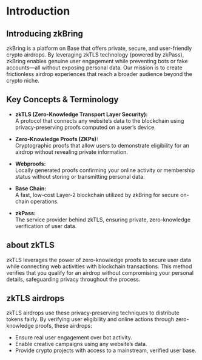 # Introduction

## Introducing zkBring
zkBring is a platform on Base that offers private, secure, and user-friendly crypto airdrops. By leveraging zkTLS technology (powered by zkPass), zkBring enables genuine user engagement while preventing bots or fake accounts—all without exposing personal data. Our mission is to create frictionless airdrop experiences that reach a broader audience beyond the crypto niche.

## Key Concepts & Terminology
- **zkTLS (Zero-Knowledge Transport Layer Security):**  
  A protocol that connects any website’s data to the blockchain using privacy-preserving proofs computed on a user’s device.

- **Zero-Knowledge Proofs (ZKPs):**  
  Cryptographic proofs that allow users to demonstrate eligibility for an airdrop without revealing private information.

- **Webproofs:**  
  Locally generated proofs confirming your online activity or membership status without storing or transmitting personal data.

- **Base Chain:**  
  A fast, low-cost Layer-2 blockchain utilized by zkBring for secure on-chain operations.

- **zkPass:**  
  The service provider behind zkTLS, ensuring private, zero-knowledge verification of user data.

## about zkTLS
zkTLS leverages the power of zero-knowledge proofs to secure user data while connecting web activities with blockchain transactions. This method verifies that you qualify for an airdrop without compromising your personal details, safeguarding privacy throughout the process.

## zkTLS airdrops
zkTLS airdrops use these privacy-preserving techniques to distribute tokens fairly. By verifying user eligibility and online actions through zero-knowledge proofs, these airdrops:
- Ensure real user engagement over bot activity.
- Enable creative campaigns using any website’s data.
- Provide crypto projects with access to a mainstream, verified user base.
